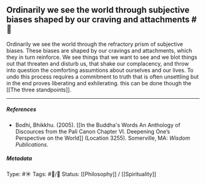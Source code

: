 ## Ordinarily we see the world through subjective biases shaped by our craving and attachments  #🧠

Ordinarily we see the world through the refractory prism of subjective biases. These biases are shaped by our cravings and attachments, which they in turn reinforce. We see things that we want to see and we blot things out that threaten and disturb us, that shake our complacency, and throw into question the comforting assumtions about ourselves and our lives. To undo this process requires a commitment to truth that is often unsettling but in the end proves liberating and exhilerating. this can be done though the [[The three standpoints]].

___

##### References

- Bodhi, Bhikkhu. (2005). [[In the Buddha's Words An Anthology of Discources from the Pali Canon Chapter VI. Deepening One’s Perspective on the World]]   (Location 3255). Somerville, MA: _Wisdom Publications_.

##### Metadata
Type: #☀️ 
Tags: #🔴/💭 
Status: [[Philosophy]] / [[Spirituality]]